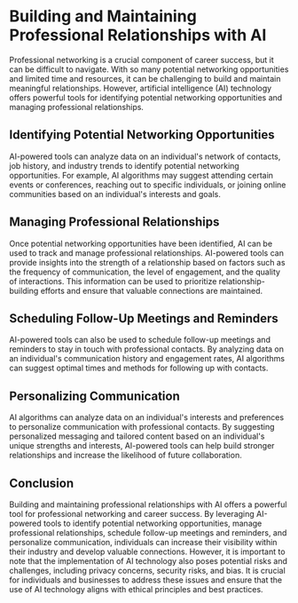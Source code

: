 Building and Maintaining Professional Relationships with AI
======================================================================================================

Professional networking is a crucial component of career success, but it can be difficult to navigate. With so many potential networking opportunities and limited time and resources, it can be challenging to build and maintain meaningful relationships. However, artificial intelligence (AI) technology offers powerful tools for identifying potential networking opportunities and managing professional relationships.

Identifying Potential Networking Opportunities
----------------------------------------------

AI-powered tools can analyze data on an individual's network of contacts, job history, and industry trends to identify potential networking opportunities. For example, AI algorithms may suggest attending certain events or conferences, reaching out to specific individuals, or joining online communities based on an individual's interests and goals.

Managing Professional Relationships
-----------------------------------

Once potential networking opportunities have been identified, AI can be used to track and manage professional relationships. AI-powered tools can provide insights into the strength of a relationship based on factors such as the frequency of communication, the level of engagement, and the quality of interactions. This information can be used to prioritize relationship-building efforts and ensure that valuable connections are maintained.

Scheduling Follow-Up Meetings and Reminders
-------------------------------------------

AI-powered tools can also be used to schedule follow-up meetings and reminders to stay in touch with professional contacts. By analyzing data on an individual's communication history and engagement rates, AI algorithms can suggest optimal times and methods for following up with contacts.

Personalizing Communication
---------------------------

AI algorithms can analyze data on an individual's interests and preferences to personalize communication with professional contacts. By suggesting personalized messaging and tailored content based on an individual's unique strengths and interests, AI-powered tools can help build stronger relationships and increase the likelihood of future collaboration.

Conclusion
----------

Building and maintaining professional relationships with AI offers a powerful tool for professional networking and career success. By leveraging AI-powered tools to identify potential networking opportunities, manage professional relationships, schedule follow-up meetings and reminders, and personalize communication, individuals can increase their visibility within their industry and develop valuable connections. However, it is important to note that the implementation of AI technology also poses potential risks and challenges, including privacy concerns, security risks, and bias. It is crucial for individuals and businesses to address these issues and ensure that the use of AI technology aligns with ethical principles and best practices.
